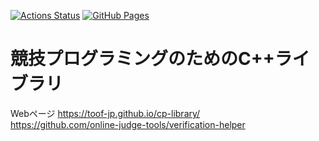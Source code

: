 [![Actions Status](https://github.com/toof-jp/cp-library/workflows/verify/badge.svg)](https://github.com/toof-jp/cp-library/actions)
[![GitHub Pages](https://img.shields.io/static/v1?label=GitHub+Pages&message=+&color=brightgreen&logo=github)](https://toof-jp.github.io/cp-library/)

# 競技プログラミングのためのC++ライブラリ
Webページ https://toof-jp.github.io/cp-library/ <br>
https://github.com/online-judge-tools/verification-helper <br>
